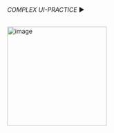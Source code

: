 <br>*COMPLEX UI-PRACTICE* ▶</br>

<br><img width="230" alt="image" src="https://user-images.githubusercontent.com/73766765/147897813-f1ddc109-d1d7-4fb5-81e5-0b2711134d3d.jpg"></br>

 
